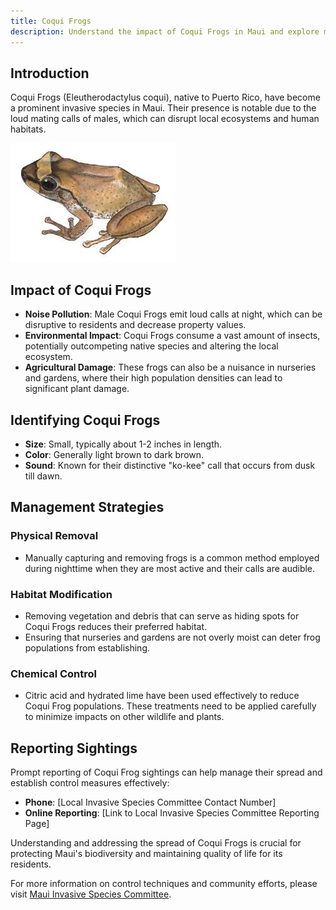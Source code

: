 ```yaml
---
title: Coqui Frogs
description: Understand the impact of Coqui Frogs in Maui and explore methods to control their population.
---
```


## Introduction

Coqui Frogs (Eleutherodactylus coqui), native to Puerto Rico, have become a prominent invasive species in Maui. Their presence is notable due to the loud mating calls of males, which can disrupt local ecosystems and human habitats.

![Coconut Rhinoceros Beetle](../../../../assets/coqui.jpeg)

## Impact of Coqui Frogs

- **Noise Pollution**: Male Coqui Frogs emit loud calls at night, which can be disruptive to residents and decrease property values.
- **Environmental Impact**: Coqui Frogs consume a vast amount of insects, potentially outcompeting native species and altering the local ecosystem.
- **Agricultural Damage**: These frogs can also be a nuisance in nurseries and gardens, where their high population densities can lead to significant plant damage.

## Identifying Coqui Frogs

- **Size**: Small, typically about 1-2 inches in length.
- **Color**: Generally light brown to dark brown.
- **Sound**: Known for their distinctive "ko-kee" call that occurs from dusk till dawn.

## Management Strategies

### Physical Removal

- Manually capturing and removing frogs is a common method employed during nighttime when they are most active and their calls are audible.

### Habitat Modification

- Removing vegetation and debris that can serve as hiding spots for Coqui Frogs reduces their preferred habitat.
- Ensuring that nurseries and gardens are not overly moist can deter frog populations from establishing.

### Chemical Control

- Citric acid and hydrated lime have been used effectively to reduce Coqui Frog populations. These treatments need to be applied carefully to minimize impacts on other wildlife and plants.

## Reporting Sightings

Prompt reporting of Coqui Frog sightings can help manage their spread and establish control measures effectively:

- **Phone**: [Local Invasive Species Committee Contact Number]
- **Online Reporting**: [Link to Local Invasive Species Committee Reporting Page]

Understanding and addressing the spread of Coqui Frogs is crucial for protecting Maui's biodiversity and maintaining quality of life for its residents.

For more information on control techniques and community efforts, please visit [Maui Invasive Species Committee](https://mauiinvasive.org/coqui-frog/).
